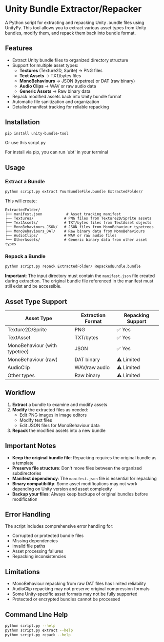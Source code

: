 # Unity Bundle Extractor/Repacker

A Python script for extracting and repacking Unity .bundle files using UnityPy. This tool allows you to extract various asset types from Unity bundles, modify them, and repack them back into bundle format.

## Features

- Extract Unity bundle files to organized directory structure
- Support for multiple asset types:
  - **Textures** (Texture2D, Sprite) → PNG files
  - **Text Assets** → TXT/bytes files
  - **MonoBehaviours** → JSON (typetree) or DAT (raw binary)
  - **Audio Clips** → WAV or raw audio data
  - **Generic Assets** → Raw binary data
- Repack modified assets back into Unity bundle format
- Automatic file sanitization and organization
- Detailed manifest tracking for reliable repacking

## Installation

```bash
pip install unity-bundle-tool
```
Or use this script.py

For install via pip, you can run 'ubt' in your terminal 

## Usage

### Extract a Bundle

```bash
python script.py extract YourBundleFile.bundle ExtractedFolder/
```

This will create:
```
ExtractedFolder/
├── manifest.json           # Asset tracking manifest
├── Textures/              # PNG files from Texture2D/Sprite assets
├── TextAssets/            # TXT/bytes files from TextAsset objects
├── MonoBehaviours_JSON/   # JSON files from MonoBehaviour typetrees
├── MonoBehaviours_DAT/    # Raw binary data from MonoBehaviours
├── AudioClips/            # WAV or raw audio files
└── OtherAssets/           # Generic binary data from other asset types
```

### Repack a Bundle

```bash
python script.py repack ExtractedFolder/ RepackedBundle.bundle
```

**Important**: The input directory must contain the `manifest.json` file created during extraction. The original bundle file referenced in the manifest must still exist and be accessible.

## Asset Type Support

| Asset Type | Extraction Format | Repacking Support |
|------------|------------------|-------------------|
| Texture2D/Sprite | PNG | ✅ Yes |
| TextAsset | TXT/bytes | ✅ Yes |
| MonoBehaviour (with typetree) | JSON | ✅ Yes |
| MonoBehaviour (raw) | DAT binary | ⚠️ Limited |
| AudioClip | WAV/raw audio | ⚠️ Limited |
| Other types | Raw binary | ⚠️ Limited |

## Workflow

1. **Extract** a bundle to examine and modify assets
2. **Modify** the extracted files as needed:
   - Edit PNG images in image editors
   - Modify text files
   - Edit JSON files for MonoBehaviour data
3. **Repack** the modified assets into a new bundle

## Important Notes

- **Keep the original bundle file**: Repacking requires the original bundle as a template
- **Preserve file structure**: Don't move files between the organized subdirectories
- **Manifest dependency**: The `manifest.json` file is essential for repacking
- **Binary compatibility**: Some asset modifications may not work depending on Unity version and asset complexity
- **Backup your files**: Always keep backups of original bundles before modification

## Error Handling

The script includes comprehensive error handling for:
- Corrupted or protected bundle files
- Missing dependencies
- Invalid file paths
- Asset processing failures
- Repacking inconsistencies

## Limitations

- MonoBehaviour repacking from raw DAT files has limited reliability
- AudioClip repacking may not preserve original compression formats
- Some Unity-specific asset formats may not be fully supported
- Protected or encrypted bundles cannot be processed

## Command Line Help

```bash
python script.py --help
python script.py extract --help
python script.py repack --help
```
